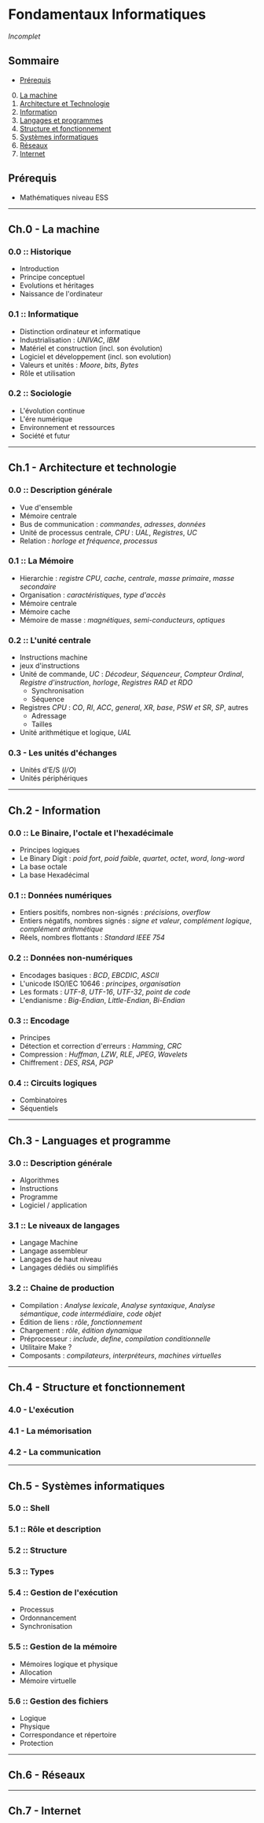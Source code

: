 # Fondamentaux Informatiques

_Incomplet_

## Sommaire

* [Prérequis](#prérequis)
0. [La machine](#ch.0---la-machine)
1. [Architecture et Technologie](#ch.1---architecture-et-technologie)
2. [Information](#ch.2---information)
3. [Langages et programmes](#ch.3---langages-et-programmes)
4. [Structure et fonctionnement](#ch.4---structure-et-fonctionnement)
5. [Systèmes informatiques](#ch.5---systemes-informatiques)
6. [Réseaux](#ch.6---réseaux)
7. [Internet](#ch.7---internet)


## Prérequis

- Mathématiques niveau ESS

---

## Ch.0 - **La machine**

### 0.0 :: Historique
- Introduction
- Principe conceptuel
- Evolutions et héritages
- Naissance de l'ordinateur

### 0.1 :: Informatique
- Distinction ordinateur et informatique
- Industrialisation : _UNIVAC_, _IBM_
- Matériel et construction (incl. son évolution)
- Logiciel et développement (incl. son evolution)
- Valeurs et unités : _Moore_, _bits_, _Bytes_
- Rôle et utilisation

### 0.2 :: Sociologie
- L'évolution continue
- L'ére numérique
- Environnement et ressources
- Société et futur

---

## Ch.1 - **Architecture et technologie**

### 0.0 :: Description générale
- Vue d'ensemble
- Mémoire centrale
- Bus de communication : _commandes_, _adresses_, _données_
- Unité de processus centrale, _CPU_ : _UAL_, _Registres_, _UC_
- Relation : _horloge et fréquence_, _processus_

### 0.1 :: La Mémoire
- Hierarchie : _registre CPU_, _cache_, _centrale_, _masse primaire_, _masse secondaire_
- Organisation : _caractéristiques_, _type d'accès_
- Mémoire centrale
- Mémoire cache
- Mémoire de masse : _magnétiques_, _semi-conducteurs_, _optiques_

### 0.2 :: L'unité centrale
- Instructions machine 
- jeux d'instructions
- Unité de commande, _UC_ :  _Décodeur_, _Séquenceur_, _Compteur Ordinal_, _Registre d'instruction_, _horloge_, _Registres RAD et RDO_
    - Synchronisation
    - Séquence
- Registres _CPU_ : _CO_, _RI_, _ACC_, _general_, _XR_, _base_, _PSW et SR_, _SP_, autres
    - Adressage
    - Tailles
- Unité arithmétique et logique, _UAL_

### 0.3 - Les unités d'échanges
- Unités d'E/S (_I/O_)
- Unités périphériques

---

## Ch.2 - **Information**

### 0.0 :: Le Binaire, l'octale et l'hexadécimale
- Principes logiques
- Le Binary Digit : _poid fort_, _poid faible_, _quartet_, _octet_, _word_, _long-word_
- La base octale
- La base Hexadécimal

### 0.1 :: Données numériques
- Entiers positifs, nombres non-signés : _précisions_, _overflow_
- Entiers négatifs, nombres signés : _signe et valeur_, _complément logique_, _complément arithmétique_
- Réels, nombres flottants : _Standard IEEE 754_

### 0.2 :: Données non-numériques
- Encodages basiques : _BCD_, _EBCDIC_, _ASCII_
- L'unicode ISO/IEC 10646 : _principes_, _organisation_
- Les formats : _UTF-8_, _UTF-16_, _UTF-32_, _point de code_
- L'endianisme : _Big-Endian_, _Little-Endian_, _Bi-Endian_

### 0.3 :: Encodage
- Principes
- Détection et correction d'erreurs : _Hamming_, _CRC_
- Compression : _Huffman_, _LZW_, _RLE_, _JPEG_, _Wavelets_
- Chiffrement : _DES_, _RSA_, _PGP_

### 0.4 :: Circuits logiques
- Combinatoires
- Séquentiels

---

## Ch.3 - **Languages et programme**

### 3.0 :: Description générale
- Algorithmes
- Instructions
- Programme
- Logiciel / application

### 3.1 :: Le niveaux de langages
- Langage Machine
- Langage assembleur
- Langages de haut niveau
- Langages dédiés ou simplifiés

### 3.2 :: Chaine de production
- Compilation : _Analyse lexicale_, _Analyse syntaxique_, _Analyse sémantique_, _code intermédiaire_, _code objet_
- Édition de liens : _rôle_, _fonctionnement_
- Chargement : _rôle_, _édition dynamique_
- Préprocesseur : _include_, _define_, _compilation conditionnelle_
- Utilitaire Make ?
- Composants : _compilateurs_, _interpréteurs_, _machines virtuelles_

---

## Ch.4 - **Structure et fonctionnement**

### 4.0 - L'exécution

### 4.1 - La mémorisation

### 4.2 - La communication

---

## Ch.5 - **Systèmes informatiques**

### 5.0 :: Shell

### 5.1 :: Rôle et description

### 5.2 :: Structure

### 5.3 :: Types

### 5.4 :: Gestion de l'exécution
- Processus
- Ordonnancement
- Synchronisation

### 5.5 :: Gestion de la mémoire
- Mémoires logique et physique
- Allocation
- Mémoire virtuelle

### 5.6 :: Gestion des fichiers
- Logique
- Physique
- Correspondance et répertoire
- Protection

---

## Ch.6 - **Réseaux**

---

## Ch.7 - **Internet**